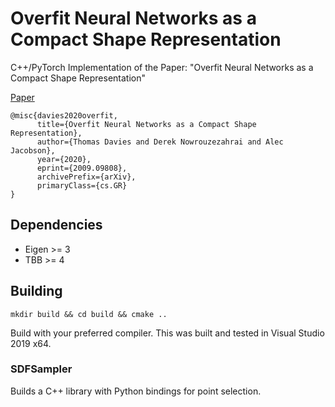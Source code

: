 # Overfit Neural Networks as a Compact Shape Representation
C++/PyTorch Implementation of the Paper: "Overfit Neural Networks as a Compact Shape Representation"

[Paper](https://arxiv.org/pdf/2009.09808)

```
@misc{davies2020overfit,
      title={Overfit Neural Networks as a Compact Shape Representation}, 
      author={Thomas Davies and Derek Nowrouzezahrai and Alec Jacobson},
      year={2020},
      eprint={2009.09808},
      archivePrefix={arXiv},
      primaryClass={cs.GR}
}
```

## Dependencies
- Eigen >= 3
- TBB >= 4

## Building
```
mkdir build && cd build && cmake ..
```
Build with your preferred compiler. This was built and tested in Visual Studio 2019 x64.

### SDFSampler
Builds a C++ library with Python bindings for point selection.